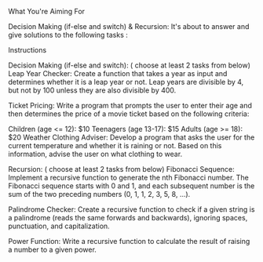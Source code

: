 What You're Aiming For

Decision Making (if-else and switch) & Recursion:  It's about to answer and give solutions to the following tasks :

Instructions

Decision Making (if-else and switch): ( choose at least 2 tasks from below)
Leap Year Checker: Create a function that takes a year as input and determines whether it is a leap year or not. Leap years are divisible by 4, but not by 100 unless they are also divisible by 400.

Ticket Pricing: Write a program that prompts the user to enter their age and then determines the price of a movie ticket based on the following criteria:

Children (age <= 12): $10
Teenagers (age 13-17): $15
Adults (age >= 18): $20
Weather Clothing Adviser: Develop a program that asks the user for the current temperature and whether it is raining or not. Based on this information, advise the user on what clothing to wear.

Recursion: ( choose at least 2 tasks from below)
Fibonacci Sequence: Implement a recursive function to generate the nth Fibonacci number. The Fibonacci sequence starts with 0 and 1, and each subsequent number is the sum of the two preceding numbers (0, 1, 1, 2, 3, 5, 8, ...).

Palindrome Checker: Create a recursive function to check if a given string is a palindrome (reads the same forwards and backwards), ignoring spaces, punctuation, and capitalization.

Power Function: Write a recursive function to calculate the result of raising a number to a given power.
